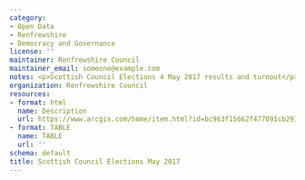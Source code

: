 ```yaml
---
category:
- Open Data
- Renfrewshire
- Democracy and Governance
license: ''
maintainer: Renfrewshire Council
maintainer_email: someone@example.com
notes: <p>Scottish Council Elections 4 May 2017 results and turnout</p>
organization: Renfrewshire Council
resources:
- format: html
  name: Description
  url: https://www.arcgis.com/home/item.html?id=bc963f15662f477091cb291c7b5186e1
- format: TABLE
  name: TABLE
  url: ''
schema: default
title: Scottish Council Elections May 2017
---
```

